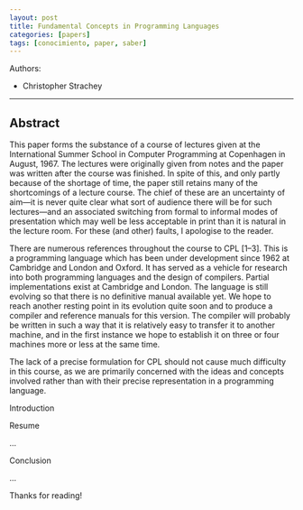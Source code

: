 ```yaml
---
layout: post
title: Fundamental Concepts in Programming Languages
categories: [papers]
tags: [conocimiento, paper, saber]
---
```


<!--Resumen-->

Authors:

- Christopher Strachey

---
<!--more-->

## Abstract

This paper forms the substance of a course of lectures given at the International Summer School in Computer Programming at Copenhagen in August, 1967. The lectures were originally given from notes and the paper was written after the course was finished. In spite of this, and only partly because of the shortage of time, the paper still retains many of the shortcomings of a lecture course. The chief of these are an uncertainty of aim—it is never quite clear what sort of audience there will be for such lectures—and an associated switching from formal to informal modes of presentation which may well be less acceptable in print than it is natural in the lecture room. For these (and other) faults, I apologise to the reader. 

There are numerous references throughout the course to CPL [1–3]. This is a programming language which has been under development since 1962 at Cambridge and London and Oxford. It has served as a vehicle for research into both programming languages and the design of compilers. Partial implementations exist at Cambridge and London. The language is still evolving so that there is no definitive manual available yet. We hope to reach another resting point in its evolution quite soon and to produce a compiler and reference manuals for this version. The compiler will probably be written in such a way that it is relatively easy to transfer it to another machine, and in the first instance we hope to establish it on three or four machines more or less at the same time. 

The lack of a precise formulation for CPL should not cause much difficulty in this course, as we are primarily concerned with the ideas and concepts involved rather than with their precise representation in a programming language.

Introduction


Resume

...

Conclusion

...
  
Thanks for reading!
